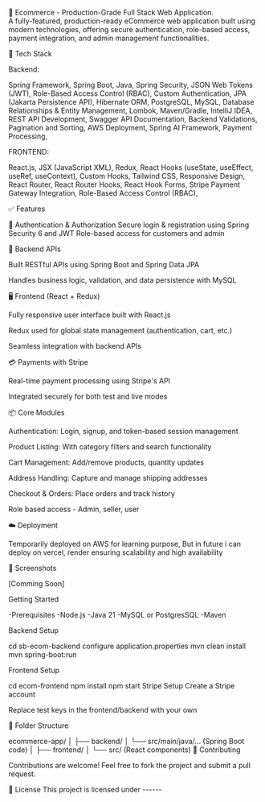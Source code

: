 🛒 Ecommerce - Production-Grade Full Stack Web Application.  
A fully-featured, production-ready eCommerce web application built using modern technologies, offering secure authentication, role-based access, payment integration, and admin management functionalities.

🔧 Tech Stack

Backend:

Spring Framework,
Spring Boot,
Java,
Spring Security,
JSON Web Tokens (JWT),
Role-Based Access Control (RBAC),
Custom Authentication,
JPA (Jakarta Persistence API),
Hibernate ORM,
PostgreSQL,
MySQL,
Database Relationships & Entity Management,
Lombok,
Maven/Gradle,
IntelliJ IDEA,
REST API Development,
Swagger API Documentation,
Backend Validations,
Pagination and Sorting,
AWS Deployment,
Spring AI Framework,
Payment Processing,

FRONTEND:

React.js,
JSX (JavaScript XML),
Redux,
React Hooks (useState, useEffect, useRef, useContext),
Custom Hooks,
Tailwind CSS,
Responsive Design,
React Router,
React Router Hooks,
React Hook Forms,
Stripe Payment Gateway Integration,
Role-Based Access Control (RBAC),

✅ Features

🔐 Authentication & Authorization
   Secure login & registration using Spring Security 6 and JWT
   Role-based access for customers and admin

🔄 Backend APIs

   Built RESTful APIs using Spring Boot and Spring Data JPA

Handles business logic, validation, and data persistence with MySQL

🖥️ Frontend (React + Redux)

Fully responsive user interface built with React.js

Redux used for global state management (authentication, cart, etc.)

Seamless integration with backend APIs

💳 Payments with Stripe

Real-time payment processing using Stripe's API

Integrated securely for both test and live modes

📦 Core Modules

Authentication: Login, signup, and token-based session management

Product Listing: With category filters and search functionality

Cart Management: Add/remove products, quantity updates

Address Handling: Capture and manage shipping addresses

Checkout & Orders: Place orders and track history

Role based access - Admin, seller, user


☁️ Deployment

Temporarily deployed on AWS for learning purpose, But in future i can deploy on vercel, render ensuring scalability and high availability

📸 Screenshots

[Comming Soon]

Getting Started

 -Prerequisites
 -Node.js
 -Java 21
 -MySQL or PostgresSQL
 -Maven
 
Backend Setup

cd sb-ecom-backend
configure application.properties
mvn clean install
mvn spring-boot:run

Frontend Setup

 cd ecom-frontend
 npm install
 npm start
 Stripe Setup
 Create a Stripe account

Replace test keys in the frontend/backend with your own

📂 Folder Structure

 ecommerce-app/
 │
 ├── backend/
 │   └── src/main/java/... (Spring Boot code)
 │
 ├── frontend/
 │   └── src/ (React components)
 🤝 Contributing
 
Contributions are welcome! Feel free to fork the project and submit a pull request.

📃 License
This project is licensed under ------
